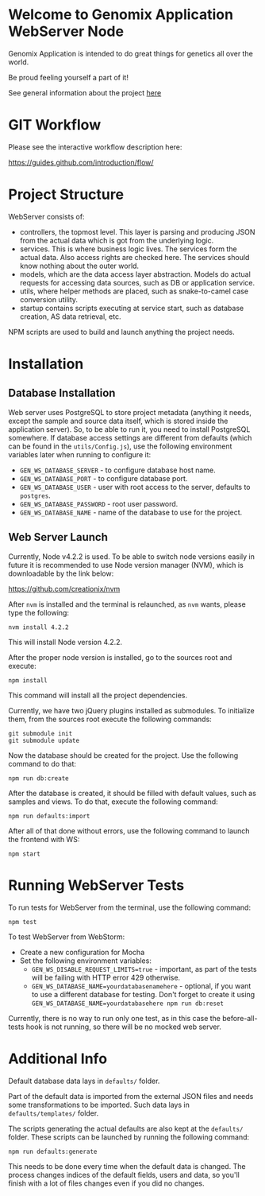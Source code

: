# Welcome to Genomix Application WebServer Node

Genomix Application is intended to do great things for genetics all over the world.

Be proud feeling yourself a part of it!

See general information about the project [here](docs/general-info.md)

# GIT Workflow

Please see the interactive workflow description here:

https://guides.github.com/introduction/flow/

# Project Structure

WebServer consists of:

- controllers, the topmost level. This layer is parsing and producing JSON from the actual data which is got from the underlying logic.
- services. This is where business logic lives. The services form the actual data. Also access rights are checked here. The services should know nothing about the outer world.
- models, which are the data access layer abstraction. Models do actual requests for accessing data sources, such as DB or application service.
- utils, where helper methods are placed, such as snake-to-camel case conversion utility.
- startup contains scripts executing at service start, such as database creation, AS data retrieval, etc.

NPM scripts are used to build and launch anything the project needs.

# Installation

## Database Installation

Web server uses PostgreSQL to store project metadata (anything it needs, except the sample and source data itself, which is stored inside the application server). So, to be able to run it, you need to install PostgreSQL somewhere. If database access settings are different from defaults (which can be found in the `utils/Config.js`), use the following environment variables later when running to configure it:

* `GEN_WS_DATABASE_SERVER` - to configure database host name.
* `GEN_WS_DATABASE_PORT` - to configure database port.
* `GEN_WS_DATABASE_USER` - user with root access to the server, defaults to `postgres`.
* `GEN_WS_DATABASE_PASSWORD` - root user password.
* `GEN_WS_DATABASE_NAME` - name of the database to use for the project.

## Web Server Launch

Currently, Node v4.2.2 is used. To be able to switch node versions easily in future it is recommended to use Node version manager (NVM), which is downloadable by the link below:

https://github.com/creationix/nvm

After `nvm` is installed and the terminal is relaunched, as `nvm` wants, please type the following:

    nvm install 4.2.2

This will install Node version 4.2.2.

After the proper node version is installed, go to the sources root and execute:

    npm install

This command will install all the project dependencies.

Currently, we have two jQuery plugins installed as submodules. To initialize them, from the sources root execute the following commands:

    git submodule init
    git submodule update

Now the database should be created for the project. Use the following command to do that:

    npm run db:create

After the database is created, it should be filled with default values, such as samples and views. To do that, execute the following command:

    npm run defaults:import

After all of that done without errors, use the following command to launch the frontend with WS:

    npm start

# Running WebServer Tests

To run tests for WebServer from the terminal, use the following command:

    npm test

To test WebServer from WebStorm:

* Create a new configuration for Mocha
* Set the following environment variables:
    * `GEN_WS_DISABLE_REQUEST_LIMITS=true` - important, as part of the tests will be failing with HTTP error 429 otherwise.
    * `GEN_WS_DATABASE_NAME=yourdatabasenamehere` - optional, if you want to use a different database for testing. Don't forget to create it using `GEN_WS_DATABASE_NAME=yourdatabasehere npm run db:reset`

Currently, there is no way to run only one test, as in this case the before-all-tests hook is not running, so there will be no mocked web server.

# Additional Info

Default database data lays in `defaults/` folder.

Part of the default data is imported from the external JSON files and needs some transformations to be imported. Such data lays in `defaults/templates/` folder.

The scripts generating the actual defaults are also kept at the `defaults/` folder. These scripts can be launched by running the following command:

    npm run defaults:generate
    
This needs to be done every time when the default data is changed. The process changes indices of the default fields, users and data, so you'll finish with a lot of files changes even if you did no changes.
